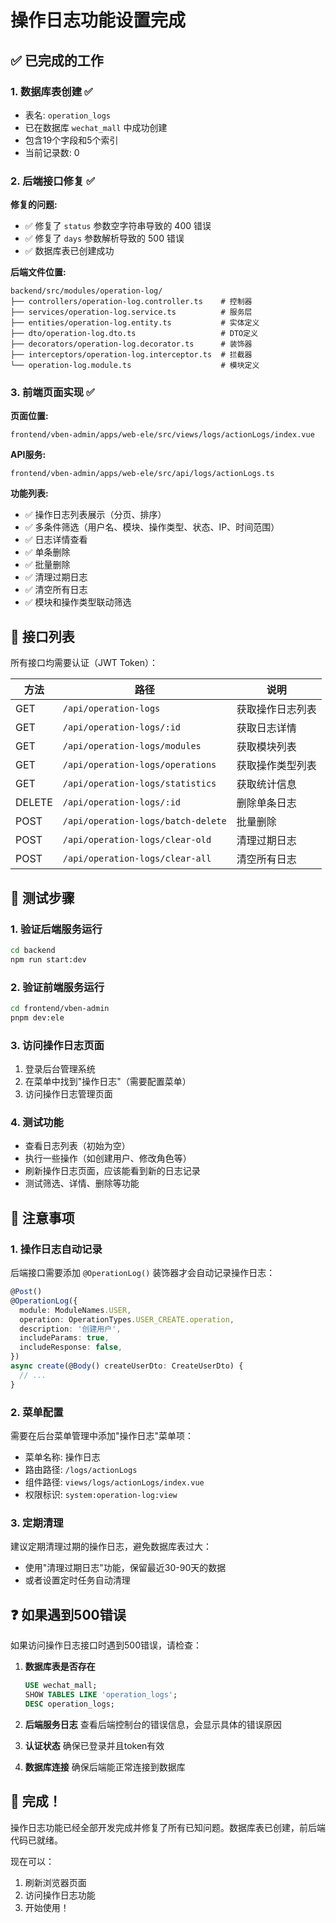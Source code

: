 # 操作日志功能设置完成

## ✅ 已完成的工作

### 1. 数据库表创建 ✅
- 表名: `operation_logs`
- 已在数据库 `wechat_mall` 中成功创建
- 包含19个字段和5个索引
- 当前记录数: 0

### 2. 后端接口修复 ✅
**修复的问题:**
- ✅ 修复了 `status` 参数空字符串导致的 400 错误
- ✅ 修复了 `days` 参数解析导致的 500 错误
- ✅ 数据库表已创建成功

**后端文件位置:**
```
backend/src/modules/operation-log/
├── controllers/operation-log.controller.ts    # 控制器
├── services/operation-log.service.ts          # 服务层
├── entities/operation-log.entity.ts           # 实体定义
├── dto/operation-log.dto.ts                   # DTO定义
├── decorators/operation-log.decorator.ts      # 装饰器
├── interceptors/operation-log.interceptor.ts  # 拦截器
└── operation-log.module.ts                    # 模块定义
```

### 3. 前端页面实现 ✅
**页面位置:**
```
frontend/vben-admin/apps/web-ele/src/views/logs/actionLogs/index.vue
```

**API服务:**
```
frontend/vben-admin/apps/web-ele/src/api/logs/actionLogs.ts
```

**功能列表:**
- ✅ 操作日志列表展示（分页、排序）
- ✅ 多条件筛选（用户名、模块、操作类型、状态、IP、时间范围）
- ✅ 日志详情查看
- ✅ 单条删除
- ✅ 批量删除
- ✅ 清理过期日志
- ✅ 清空所有日志
- ✅ 模块和操作类型联动筛选

## 🔧 接口列表

所有接口均需要认证（JWT Token）：

| 方法 | 路径 | 说明 |
|------|------|------|
| GET | `/api/operation-logs` | 获取操作日志列表 |
| GET | `/api/operation-logs/:id` | 获取日志详情 |
| GET | `/api/operation-logs/modules` | 获取模块列表 |
| GET | `/api/operation-logs/operations` | 获取操作类型列表 |
| GET | `/api/operation-logs/statistics` | 获取统计信息 |
| DELETE | `/api/operation-logs/:id` | 删除单条日志 |
| POST | `/api/operation-logs/batch-delete` | 批量删除 |
| POST | `/api/operation-logs/clear-old` | 清理过期日志 |
| POST | `/api/operation-logs/clear-all` | 清空所有日志 |

## 🧪 测试步骤

### 1. 验证后端服务运行
```bash
cd backend
npm run start:dev
```

### 2. 验证前端服务运行
```bash
cd frontend/vben-admin
pnpm dev:ele
```

### 3. 访问操作日志页面
1. 登录后台管理系统
2. 在菜单中找到"操作日志"（需要配置菜单）
3. 访问操作日志管理页面

### 4. 测试功能
- 查看日志列表（初始为空）
- 执行一些操作（如创建用户、修改角色等）
- 刷新操作日志页面，应该能看到新的日志记录
- 测试筛选、详情、删除等功能

## 📝 注意事项

### 1. 操作日志自动记录
后端接口需要添加 `@OperationLog()` 装饰器才会自动记录操作日志：

```typescript
@Post()
@OperationLog({
  module: ModuleNames.USER,
  operation: OperationTypes.USER_CREATE.operation,
  description: '创建用户',
  includeParams: true,
  includeResponse: false,
})
async create(@Body() createUserDto: CreateUserDto) {
  // ...
}
```

### 2. 菜单配置
需要在后台菜单管理中添加"操作日志"菜单项：
- 菜单名称: 操作日志
- 路由路径: `/logs/actionLogs`
- 组件路径: `views/logs/actionLogs/index.vue`
- 权限标识: `system:operation-log:view`

### 3. 定期清理
建议定期清理过期的操作日志，避免数据库表过大：
- 使用"清理过期日志"功能，保留最近30-90天的数据
- 或者设置定时任务自动清理

## ❓ 如果遇到500错误

如果访问操作日志接口时遇到500错误，请检查：

1. **数据库表是否存在**
   ```sql
   USE wechat_mall;
   SHOW TABLES LIKE 'operation_logs';
   DESC operation_logs;
   ```

2. **后端服务日志**
   查看后端控制台的错误信息，会显示具体的错误原因

3. **认证状态**
   确保已登录并且token有效

4. **数据库连接**
   确保后端能正常连接到数据库

## 🎉 完成！

操作日志功能已经全部开发完成并修复了所有已知问题。数据库表已创建，前后端代码已就绪。

现在可以：
1. 刷新浏览器页面
2. 访问操作日志功能
3. 开始使用！